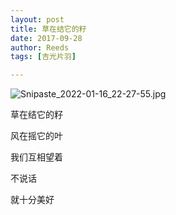 ```yaml
---
layout: post
title: 草在结它的籽
date: 2017-09-28
author: Reeds
tags: [吉光片羽]

---
```


![Snipaste_2022-01-16_22-27-55.jpg](https://s2.loli.net/2022/01/16/t1VQhJa7DL3CAdq.jpg)

草在结它的籽

风在摇它的叶

我们互相望着

不说话

就十分美好